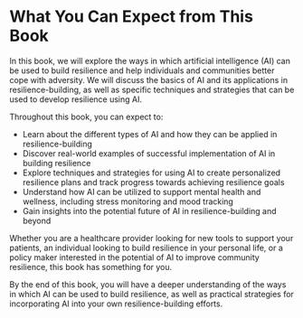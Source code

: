What You Can Expect from This Book
================================================

In this book, we will explore the ways in which artificial intelligence (AI) can be used to build resilience and help individuals and communities better cope with adversity. We will discuss the basics of AI and its applications in resilience-building, as well as specific techniques and strategies that can be used to develop resilience using AI.

Throughout this book, you can expect to:

* Learn about the different types of AI and how they can be applied in resilience-building
* Discover real-world examples of successful implementation of AI in building resilience
* Explore techniques and strategies for using AI to create personalized resilience plans and track progress towards achieving resilience goals
* Understand how AI can be utilized to support mental health and wellness, including stress monitoring and mood tracking
* Gain insights into the potential future of AI in resilience-building and beyond

Whether you are a healthcare provider looking for new tools to support your patients, an individual looking to build resilience in your personal life, or a policy maker interested in the potential of AI to improve community resilience, this book has something for you.

By the end of this book, you will have a deeper understanding of the ways in which AI can be used to build resilience, as well as practical strategies for incorporating AI into your own resilience-building efforts.
